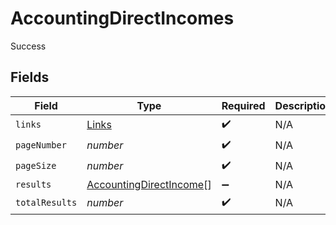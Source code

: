 # AccountingDirectIncomes

Success


## Fields

| Field                                                                     | Type                                                                      | Required                                                                  | Description                                                               |
| ------------------------------------------------------------------------- | ------------------------------------------------------------------------- | ------------------------------------------------------------------------- | ------------------------------------------------------------------------- |
| `links`                                                                   | [Links](../../models/shared/links.md)                                     | :heavy_check_mark:                                                        | N/A                                                                       |
| `pageNumber`                                                              | *number*                                                                  | :heavy_check_mark:                                                        | N/A                                                                       |
| `pageSize`                                                                | *number*                                                                  | :heavy_check_mark:                                                        | N/A                                                                       |
| `results`                                                                 | [AccountingDirectIncome](../../models/shared/accountingdirectincome.md)[] | :heavy_minus_sign:                                                        | N/A                                                                       |
| `totalResults`                                                            | *number*                                                                  | :heavy_check_mark:                                                        | N/A                                                                       |